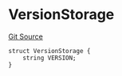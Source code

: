 # VersionStorage
[Git Source](https://github.com/thrackle-io/tron/blob/46cb5e729fbe3c8dc7b7ecacae59ec49544d86f9/src/protocol/diamond/VersionFacetLib.sol)


```solidity
struct VersionStorage {
    string VERSION;
}
```

